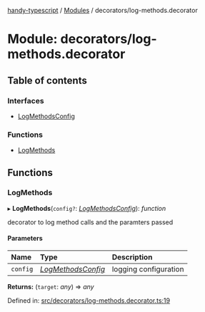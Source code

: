 [handy-typescript](../README.md) / [Modules](../modules.md) / decorators/log-methods.decorator

# Module: decorators/log-methods.decorator

## Table of contents

### Interfaces

- [LogMethodsConfig](../interfaces/decorators_log_methods_decorator.logmethodsconfig.md)

### Functions

- [LogMethods](decorators_log_methods_decorator.md#logmethods)

## Functions

### LogMethods

▸ **LogMethods**(`config?`: [*LogMethodsConfig*](../interfaces/decorators_log_methods_decorator.logmethodsconfig.md)): *function*

decorator to log method calls and the paramters passed

#### Parameters

| Name | Type | Description |
| :------ | :------ | :------ |
| `config` | [*LogMethodsConfig*](../interfaces/decorators_log_methods_decorator.logmethodsconfig.md) | logging configuration |

**Returns:** (`target`: *any*) => *any*

Defined in: [src/decorators/log-methods.decorator.ts:19](https://github.com/robbiemu/handy-typescript/blob/84bdd7b/src/decorators/log-methods.decorator.ts#L19)
